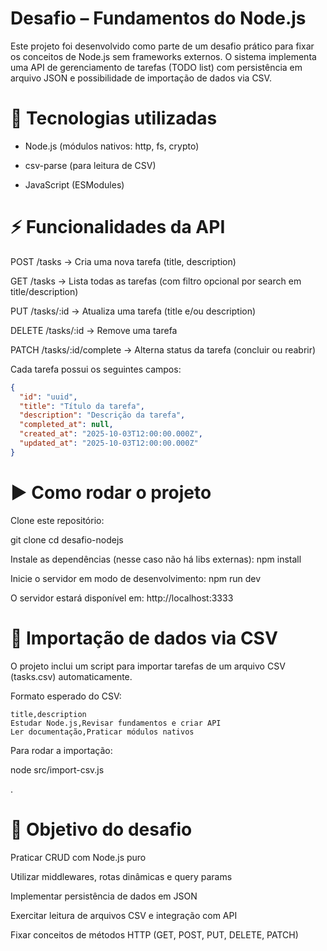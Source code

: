 # Desafio – Fundamentos do Node.js

Este projeto foi desenvolvido como parte de um desafio prático para fixar os conceitos de Node.js sem frameworks externos.
O sistema implementa uma API de gerenciamento de tarefas (TODO list) com persistência em arquivo JSON e possibilidade de importação de dados via CSV.

# 🚀 Tecnologias utilizadas

- Node.js (módulos nativos: http, fs, crypto)

- csv-parse (para leitura de CSV)

- JavaScript (ESModules)

# ⚡ Funcionalidades da API

POST /tasks → Cria uma nova tarefa (title, description)

GET /tasks → Lista todas as tarefas (com filtro opcional por search em title/description)

PUT /tasks/:id → Atualiza uma tarefa (title e/ou description)

DELETE /tasks/:id → Remove uma tarefa

PATCH /tasks/:id/complete → Alterna status da tarefa (concluir ou reabrir)

Cada tarefa possui os seguintes campos:

```json
{
  "id": "uuid",
  "title": "Título da tarefa",
  "description": "Descrição da tarefa",
  "completed_at": null,
  "created_at": "2025-10-03T12:00:00.000Z",
  "updated_at": "2025-10-03T12:00:00.000Z"
}
```

# ▶️ Como rodar o projeto

Clone este repositório:

git clone
cd desafio-nodejs


Instale as dependências (nesse caso não há libs externas):
npm install


Inicie o servidor em modo de desenvolvimento:
npm run dev


O servidor estará disponível em:
http://localhost:3333


# 📌 Importação de dados via CSV

O projeto inclui um script para importar tarefas de um arquivo CSV (tasks.csv) automaticamente.

Formato esperado do CSV:

```csv
title,description
Estudar Node.js,Revisar fundamentos e criar API
Ler documentação,Praticar módulos nativos
```

Para rodar a importação:

node src/import-csv.js

.

# 🎯 Objetivo do desafio

Praticar CRUD com Node.js puro

Utilizar middlewares, rotas dinâmicas e query params

Implementar persistência de dados em JSON

Exercitar leitura de arquivos CSV e integração com API

Fixar conceitos de métodos HTTP (GET, POST, PUT, DELETE, PATCH)